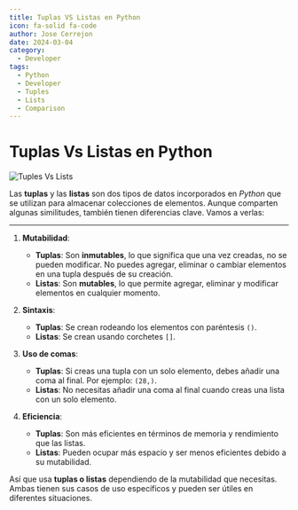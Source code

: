 ```yaml
---
title: Tuplas VS Listas en Python
icon: fa-solid fa-code
author: Jose Cerrejon
date: 2024-03-04
category:
  - Developer
tags:
  - Python
  - Developer
  - Tuples
  - Lists
  - Comparison
---
```

# Tuplas Vs Listas en Python

![Tuples Vs Lists](/images/2024/03/tuples_vs_lists.jpg "Tuples Vs Lists")

Las **tuplas** y las **listas** son dos tipos de datos incorporados en _Python_ que se utilizan para almacenar colecciones de elementos. Aunque comparten algunas similitudes, también tienen diferencias clave. Vamos a verlas:

- - -

1. **Mutabilidad**:
    - **Tuplas**: Son **inmutables**, lo que significa que una vez creadas, no se pueden modificar. No puedes agregar, eliminar o cambiar elementos en una tupla después de su creación.
    - **Listas**: Son **mutables**, lo que permite agregar, eliminar y modificar elementos en cualquier momento.

2. **Sintaxis**:
    - **Tuplas**: Se crean rodeando los elementos con paréntesis `()`.
    - **Listas**: Se crean usando corchetes `[]`.

3. **Uso de comas**:
    - **Tuplas**: Si creas una tupla con un solo elemento, debes añadir una coma al final. Por ejemplo: `(28,)`.
    - **Listas**: No necesitas añadir una coma al final cuando creas una lista con un solo elemento.

4. **Eficiencia**:
    - **Tuplas**: Son más eficientes en términos de memoria y rendimiento que las listas.
    - **Listas**: Pueden ocupar más espacio y ser menos eficientes debido a su mutabilidad.

Así que usa **tuplas o listas** dependiendo de la mutabilidad que necesitas. Ambas tienen sus casos de uso específicos y pueden ser útiles en diferentes situaciones.